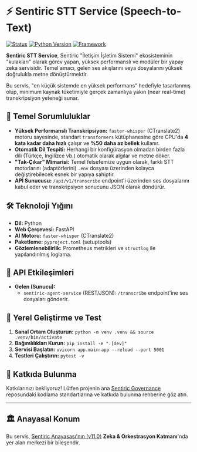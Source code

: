# ⚡ Sentiric STT Service (Speech-to-Text)

[![Status](https://img.shields.io/badge/status-active-success.svg)]()
[![Python Version](https://img.shields.io/badge/python-3.11+-blue.svg)](https://www.python.org/)
[![Framework](https://img.shields.io/badge/framework-FastAPI-green.svg)](https://fastapi.tiangolo.com/)

**Sentiric STT Service**, Sentiric "İletişim İşletim Sistemi" ekosisteminin "kulakları" olarak görev yapan, yüksek performanslı ve modüler bir yapay zeka servisidir. Temel amacı, gelen ses akışlarını veya dosyalarını yüksek doğrulukla metne dönüştürmektir.

Bu servis, "en küçük sistemde en yüksek performans" hedefiyle tasarlanmış olup, minimum kaynak tüketimiyle gerçek zamanlıya yakın (near real-time) transkripsiyon yeteneği sunar.

## 🎯 Temel Sorumluluklar

*   **Yüksek Performanslı Transkripsiyon:** `faster-whisper` (CTranslate2) motoru sayesinde, standart `transformers` kütüphanesine göre CPU'da **4 kata kadar daha hızlı** çalışır ve **%50 daha az bellek** kullanır.
*   **Otomatik Dil Tespiti:** Herhangi bir konfigürasyon olmadan birden fazla dili (Türkçe, İngilizce vb.) otomatik olarak algılar ve metne döker.
*   **"Tak-Çıkar" Mimarisi:** Temel felsefemize uygun olarak, farklı STT motorlarını (adaptörlerini) `.env` dosyası üzerinden kolayca değiştirebilecek esnek bir yapıya sahiptir.
*   **API Sunucusu:** `/api/v1/transcribe` endpoint'i üzerinden ses dosyalarını kabul eder ve transkripsiyon sonucunu JSON olarak döndürür.

## 🛠️ Teknoloji Yığını

*   **Dil:** Python
*   **Web Çerçevesi:** FastAPI
*   **AI Motoru:** `faster-whisper` (CTranslate2)
*   **Paketleme:** `pyproject.toml` (setuptools)
*   **Gözlemlenebilirlik:** Prometheus metrikleri ve `structlog` ile yapılandırılmış loglama.

## 🔌 API Etkileşimleri

*   **Gelen (Sunucu):**
    *   `sentiric-agent-service` (REST/JSON): `/transcribe` endpoint'ine ses dosyaları gönderir.

## 🚀 Yerel Geliştirme ve Test

1.  **Sanal Ortam Oluşturun:** `python -m venv .venv && source .venv/bin/activate`
2.  **Bağımlılıkları Kurun:** `pip install -e ".[dev]"`
3.  **Servisi Başlatın:** `uvicorn app.main:app --reload --port 5001`
4.  **Testleri Çalıştırın:** `pytest -v`

## 🤝 Katkıda Bulunma

Katkılarınızı bekliyoruz! Lütfen projenin ana [Sentiric Governance](https://github.com/sentiric/sentiric-governance) reposundaki kodlama standartlarına ve katkıda bulunma rehberine göz atın.

---
## 🏛️ Anayasal Konum

Bu servis, [Sentiric Anayasası'nın (v11.0)](https://github.com/sentiric/sentiric-governance/blob/main/docs/blueprint/Architecture-Overview.md) **Zeka & Orkestrasyon Katmanı**'nda yer alan merkezi bir bileşendir.
